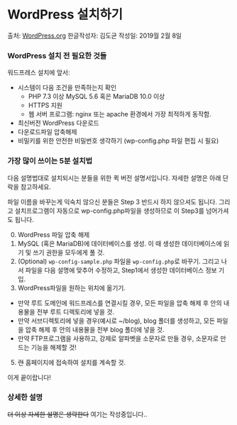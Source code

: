 # WordPress 설치하기
출처: [WordPress.org](https://codex.wordpress.org/Installing_WordPress#Detailed_Instructions)
한글작성자: 김도균
작성일: 2019월 2월 8일


### WordPress 설치 전 필요한 것들
워드프레스 설치에 앞서:
 - 시스템이 다음 조건을 만족하는지 확인
   - PHP 7.3 이상
    MySQL 5.6 혹은 MariaDB 10.0 이상
   - HTTPS 지원
   - 웹 서버 프로그램: nginx 또는 apache 환경에서 가장 최적하게 동작함.
 - 최신버전 WordPress 다운로드
 - 다운로드파일 압축해제
 - 비밀키를 위한 안전한 비밀번호 생각하기 (wp-config.php 파일 편집 시 필요)



### 가장 많이 쓰이는 5분 설치법
다음 설명법대로 설치되시는 분들을 위한 퀵 버전 설명서입니다. 자세한 설명은 아래 단락을 참고하세요.

파일 이름을 바꾸는게 익숙치 않으신 분들은 Step 3 반드시 하지 않으셔도 됩니다. 그리고 설치프로그램이 자동으로 wp-config.php파일을 생성하므로 이 Step3를 넘어가셔도 됩니다.

 0. WordPress 파일 압축 해제
 1. MySQL (혹은 MariaDB)에 데이터베이스를 생성. 이 때 생성한 데이터베이스에 읽기 및 쓰기 권한을 모두에게 풀 것.
 2. (Optional) `wp-config-sample.php` 파일을 `wp-config.php`로 바꾸기. 그리고 나서 파일을 다음 설명에 맞추어 수정하고, Step1에서 생성한 데이터베이스 정보 기입.
 3. WordPress파일을 원하는 위치에 옮기기.
   * 만약 루트 도메인에 워드프레스를 연결시킬 경우, 모든 파일을 압축 해제 후 안의 내용물을 전부 루트 디렉토리에 넣을 것.
   * 만약 서브디렉토리에 넣을 경우(예시로 ~/blog), blog 폴더를 생성하고, 모든 파일을 압축 해제 후 안의 내용물을 전부 blog 폴더에 넣을 것.
   * 만약 FTP프로그램을 사용하고, 강제로 알파벳을 소문자로 만들 경우, 소문자로 만드는 기능을 해제할 것!
 5. ~~런~~ 홈페이지에 접속하여 설치를 계속할 것.
 
이게 끝이랍니다!


### 상세한 설명
~~더 이상 자세한 설명은 생략한다~~
여기는 작성중입니다..

 

